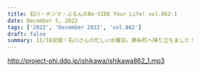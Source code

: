 ```yaml
---
title: 石川・ホンマ・ぶるんのBe-SIDE Your Life! vol.862-1
date: December 5, 2022
tags: ['2022', 'December 2022', 'vol.862']
draft: false
summary: 11/18収録！石川さんの忙しい水曜日。錦糸町へ降り立ちました！
---
```


http://project-phi.ddo.jp/ishikawa/ishikawa862_1.mp3